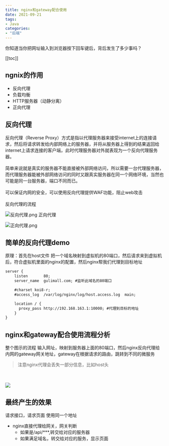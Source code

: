 ```yaml
---
title: nginx和gateway配合使用
date: 2021-09-21
tags: 
- Java
categories:
- "后端"
---
```

<Boxx/>
你知道当你把网址输入到浏览器按下回车键后，背后发生了多少事吗？
<!-- more -->

[[toc]]
## ngnix的作用
- 反向代理
- 负载均衡
- HTTP服务器（动静分离）
- 正向代理

## 反向代理
反向代理（Reverse Proxy）方式是指以代理服务器来接受internet上的连接请求，然后将请求转发给内部网络上的服务器，并将从服务器上得到的结果返回给internet上请求连接的客户端，此时代理服务器对外就表现为一个反向代理服务器。
<br><br>
简单来说就是真实的服务器不能直接被外部网络访问，所以需要一台代理服务器，而代理服务器能被外部网络访问的同时又跟真实服务器在同一个网络环境，当然也可能是同一台服务器，端口不同而已。<br><br>
可以保证内网的安全，可以使用反向代理提供WAF功能，阻止web攻击<br><br>
反向代理的流程

![反向代理.png](/blog/img/backend/反向代理.png)
正向代理

![正向代理.png](/blog/img/backend/正向代理.png)

## 简单的反向代理demo
原理：首先在host文件 把一个域名映射到虚拟机的80端口，然后请求来到虚拟机后，符合虚拟机里面的nginx的配置，然后nginx帮我们代理到目标地址


```xml
server {
    listen       80;
    server_name  gulimall.com; #监听此域名的80端口

    #charset koi8-r;
    #access_log  /var/log/nginx/log/host.access.log  main;

    location / {
      proxy_pass http://192.168.163.1:10000; #代理到目标的地址
    }
}
```
## nginx和gateway配合使用流程分析
整个图示的流程
输入网址，映射到服务器上面的80端口，然后nginx反向代理给内网的gateway网关地址，gateway在根据请求的路由，跳转到不同的微服务
>注意nginx代理会丢失一部分信息，比如host头

<br><br>
![](/blog/img/backend/nginx.png)

## 最终产生的效果
请求接口，请求页面 使用同一个地址

- nginx直接代理给网关，网关判断
    - 如果是/api/***,转交给对应的服务器
    - 如果满足域名，转交给对应的服务，显示页面
